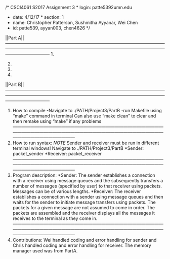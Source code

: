  /* CSCI4061 S2017 Assignment 3 * login: patte5392umn.edu
* date: 4/12/17 * section: 1  
* name: Christopher Patterson, Sushmitha Ayyanar, Wei Chen
* id: patte539, ayyan003, chen4626 */

||Part A||
——————————————————————————————————————————————————————————————————————————————————
1.

2.

3.

4.


||Part B||
——————————————————————————————————————————————————————————————————————————————————
1. How to compile
-Navigate to ./PATH/Project3/PartB
-run Makefile using “make” command in terminal
	Can also use “make clean” to clear and then remake using “make” if any problems
——————————————————————————————————————————————————————————————————————————————————
2. How to run syntax: *NOTE* Sender and receiver must be run in different terminal windows!
Navigate to ./PATH/Project3/PartB
*Sender: packet_sender <num of messages to send> 
*Receiver: packet_receiver <num of messages to receive> 
——————————————————————————————————————————————————————————————————————————————————  
3. Program description:
*Sender: The sender establishes a connection with a receiver using message queues and the subsequently transfers a number of messages (specified by user) to that receiver using packets. Messages can be of various lengths.
*Receiver: The receiver establishes a connection with a sender using message queues and then waits for the sender to initiate message transfers using packets. The packets for a given message are not assumed to come in order. The packets are assembled and the receiver displays all the messages it receives to the terminal as they come in. 
——————————————————————————————————————————————————————————————————————————————————  
4. Contributions:
Wei handled coding and error handling for sender and Chris handled coding and error handling for receiver. The memory manager used was from PartA.

